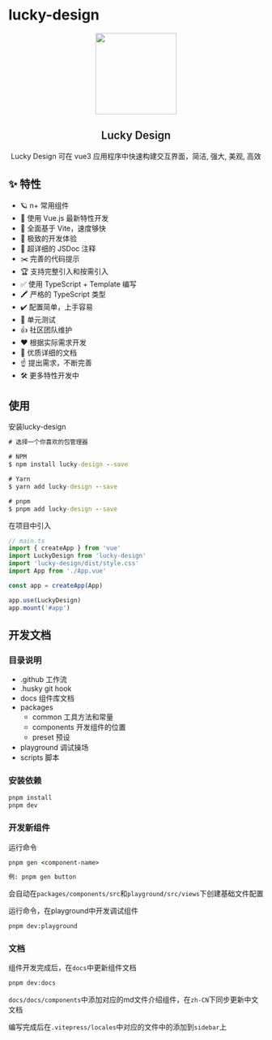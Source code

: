 # lucky-design

<p align="center">
  <img height="160px" src="https://lucky-design.vercel.app/icon.png">
  <h2 align="center" style="font-weight: 600">Lucky Design</h2>
</p>

<p align="center">
  Lucky Design 可在 vue3 应用程序中快速构建交互界面，简洁, 强大, 美观, 高效
</p>

## ✨ 特性

- 🪐 n+ 常用组件
- 💪 使用 Vue.js 最新特性开发
- 🐆 全面基于 Vite，速度够快
- 🤟 极致的开发体验
- 🥇 超详细的 JSDoc 注释
- ✂️ 完善的代码提示
- 🏆 支持完整引入和按需引入
- ✅ 使用 TypeScript + Template 编写
- 🖍️ 严格的 TypeScript 类型
- ✔️ 配置简单，上手容易
- 🚩 单元测试
- 👍 社区团队维护
- ❤️ 根据实际需求开发
- 📃 优质详细的文档
- ☝️ 提出需求，不断完善
- 🛠 更多特性开发中

## 使用

安装lucky-design
```cmd
# 选择一个你喜欢的包管理器

# NPM
$ npm install lucky-design --save

# Yarn
$ yarn add lucky-design --save

# pnpm
$ pnpm add lucky-design --save
```

在项目中引入

```ts
// main.ts
import { createApp } from 'vue'
import LuckyDesign from 'lucky-design'
import 'lucky-design/dist/style.css'
import App from './App.vue'

const app = createApp(App)

app.use(LuckyDesign)
app.mount('#app')
```

## 开发文档

### 目录说明
- .github 工作流
- .husky git hook
- docs 组件库文档
- packages
  - common 工具方法和常量
  - components 开发组件的位置
  - preset 预设
- playground 调试操场
- scripts 脚本
### 安装依赖

```cmd
pnpm install
pnpm dev
```

### 开发新组件

运行命令

```cmd
pnpm gen <component-name>

例: pnpm gen button
```

会自动在`packages/components/src`和`playground/src/views`下创建基础文件配置

运行命令，在playground中开发调试组件

```cmd
pnpm dev:playground
```

### 文档
组件开发完成后，在`docs`中更新组件文档

```cmd
pnpm dev:docs
```

`docs/docs/components`中添加对应的md文件介绍组件，在`zh-CN`下同步更新中文文档

编写完成后在`.vitepress/locales`中对应的文件中的添加到`sidebar`上
